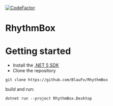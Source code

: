 [![CodeFactor](https://www.codefactor.io/repository/github/blaufx/rhythmbox/badge)](https://www.codefactor.io/repository/github/blaufx/rhythmbox)

# RhythmBox

# Getting started
- Install the [.NET 5 SDK](https://dotnet.microsoft.com/download/dotnet/5.0)
- Clone the repository
```
git clone https://github.com/BlauFx/RhythmBox
```

build and run:
```
dotnet run --project RhythmBox.Desktop
```
